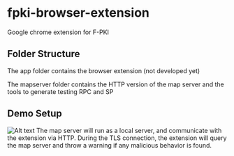 # fpki-browser-extension
Google chrome extension for F-PKI

## Folder Structure
The app folder contains the browser extension (not developed yet)

The mapserver folder contains the HTTP version of the map server and the tools to generate testing RPC and SP

## Demo Setup
![Alt text](doc/images/overview.png?raw=true"Overview")
The map server will run as a local server, and communicate with the extension via HTTP. During the TLS connection, the extension will query the map server and throw a warning if any malicious behavior is found.